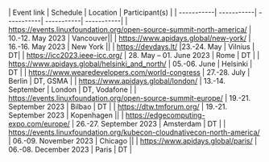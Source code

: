 | Event link | Schedule | Location | Participant(s) |
| -----------| -----------| -----------| -----------| -----------|
| https://events.linuxfoundation.org/open-source-summit-north-america/ | 10.-12. May 2023 | Vancouver||
| https://www.apidays.global/new-york/ | 16.-16. May 2023 | New York ||
| https://devdays.lt/ |23.-24. May | Vilnius | DT|
| https://icc2023.ieee-icc.org/  | 28. May – 01. June 2023 | Rome  | DT |
| https://www.apidays.global/helsinki_and_north/  | 05.-06. June | Helsinki | DT |
| https://www.wearedevelopers.com/world-congress  | 27.-28. July | Berlin | DT, GSMA |
| https://www.apidays.global/london/  | 13.-14. September | London | DT, Vodafone |
| https://events.linuxfoundation.org/open-source-summit-europe/  | 19.-21. September 2023 | Bilbao | DT |
| https://dtw.tmforum.org/  | 19.-21. September 2023 | Kopenhagen ||
| https://edgecomputing-expo.com/europe/ | 26.-27. September 2023 | Amsterdam | DT |
| https://events.linuxfoundation.org/kubecon-cloudnativecon-north-america/  | 06.-09. November 2023 | Chicago ||
| https://www.apidays.global/paris/ | 06.-08. December 2023 | Paris | DT |
